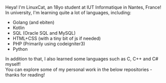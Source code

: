 Heya! I'm LinuxCat, an 18yo student at IUT Informatique in Nantes, France!\
In university, I'm learning quite a lot of languages, including:
- Golang (and ebiten)
- Kotlin
- SQL (Oracle SQL and MySQL)
- HTML+CSS (with a tiny bit of js if needed)
- PHP (Primarily using codeigniter3)
- Python

In addition to that, I also learned some languages such as C, C++ and C# myself!\
You can explore some of my personal work in the below repositories - thanks for reading!
